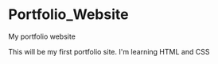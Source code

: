 # Portfolio_Website
My portfolio website

This will be my first portfolio site. I'm learning HTML and CSS
